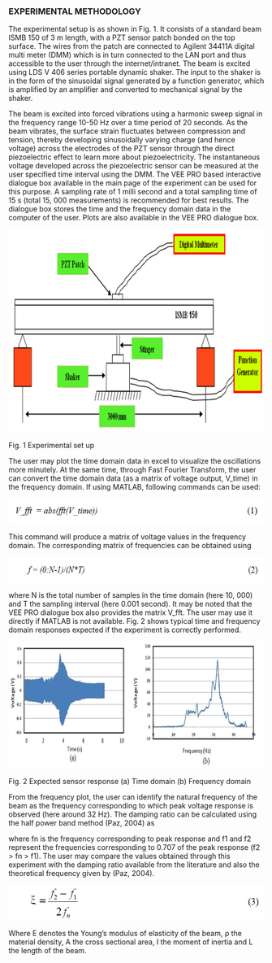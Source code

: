 ### EXPERIMENTAL METHODOLOGY

The experimental setup is as shown in Fig. 1. It consists of a standard beam ISMB 150 of 3 m length, with a PZT sensor patch bonded on the top surface. The wires from the patch are connected to Agilent 34411A digital multi meter (DMM) which is in turn connected to the LAN port and thus accessible to the user through the internet/intranet. The beam is excited using LDS V 406 series portable dynamic shaker. The input to the shaker is in the form of the sinusoidal signal generated by a function generator, which is amplified by an amplifier and converted to mechanical signal by the shaker.

The beam is excited into forced vibrations using a harmonic sweep signal in the frequency range 10-50 Hz over a time period of 20 seconds. As the beam vibrates, the surface strain fluctuates between compression and tension, thereby developing sinusoidally varying charge (and hence voltage) across the electrodes of the PZT sensor through the direct piezoelectric effect to learn more about piezoelectricity. The instantaneous voltage developed across the piezoelectric sensor can be measured at the user specified time interval using the DMM. The VEE PRO based interactive dialogue box available in the main page of the experiment can be used for this purpose. A sampling rate of 1 milli second and a total sampling time of 15 s (total 15, 000 measurements) is recommended for best results. The dialogue box stores the time and the frequency domain data in the computer of the user. Plots are also available in the VEE PRO dialogue box.

<img src="images/th1.png" height="400px">

Fig. 1 Experimental set up 

The user may plot the time domain data in excel to visualize the oscillations more minutely. At the same time, through Fast Fourier Transform, the user can convert the time domain data (as a matrix of voltage output, V_time) in the frequency domain. If using MATLAB, following commands can be used:

<img src="images/th2.png" height="50px">

This command will produce a matrix of voltage values in the frequency domain. The corresponding matrix of frequencies can be obtained using 

<img src="images/th3.png" height="50px">

where N is the total number of samples in the time domain (here 10, 000) and T the sampling interval (here
0.001 second). It may be noted that the VEE PRO dialogue box also provides the matrix V_fft. The user may use it directly if MATLAB is not available. Fig. 2 shows typical time and frequency domain responses expected if the experiment is correctly performed.

<img src="images/th4.png" height="250px">
 

Fig. 2 Expected sensor response (a) Time domain (b) Frequency domain

From the frequency plot, the user can identify the natural frequency of the beam as the frequency corresponding to which peak voltage response is observed (here around 32 Hz). The damping ratio can be calculated using the half power band method (Paz, 2004) as

where fn is the frequency corresponding to peak response and f1 and f2 represent the frequencies corresponding to 0.707 of the peak response (f2 > fn > f1).
The user may compare the values obtained through this experiment with the damping ratio available from the literature and also the theoretical frequency given by (Paz, 2004).

<img src="images/th5.png" height="70px">
 

Where E denotes the Young’s modulus of elasticity of the beam, ρ the material density, A the cross sectional area, I the moment of inertia and L the length of the beam.
